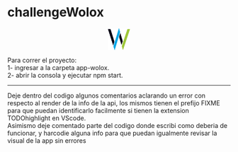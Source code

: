 # challengeWolox
<p align="center">

  <a href="mailto:arielpenna@gmail.com" target="blank">
    <img align="center" src="https://github.com/ArielPenna/challengeWolox/blob/main/app-wolox/src/img/favicon.png?raw=true" alt="Ariel Full Stack" height="50px" width="50px" />
  </a>
                                                                                                                                                   
</p>
                                                                                                                                              


Para correr el proyecto:<br>
1- ingresar a la carpeta app-wolox.<br>
2- abrir la consola y ejecutar npm start.
<hr>
Deje dentro del codigo algunos comentarios aclarando un error con respecto al render de la info de la api, los mismos tienen el prefijo FIXME para que puedan identificarlo facilmente si tienen la extension TODOhighlight en VScode.<br>
Asimismo deje comentado parte del codigo donde escribi como deberia de funcionar, y harcodie alguna info para que puedan igualmente revisar la visual de la app sin errores
